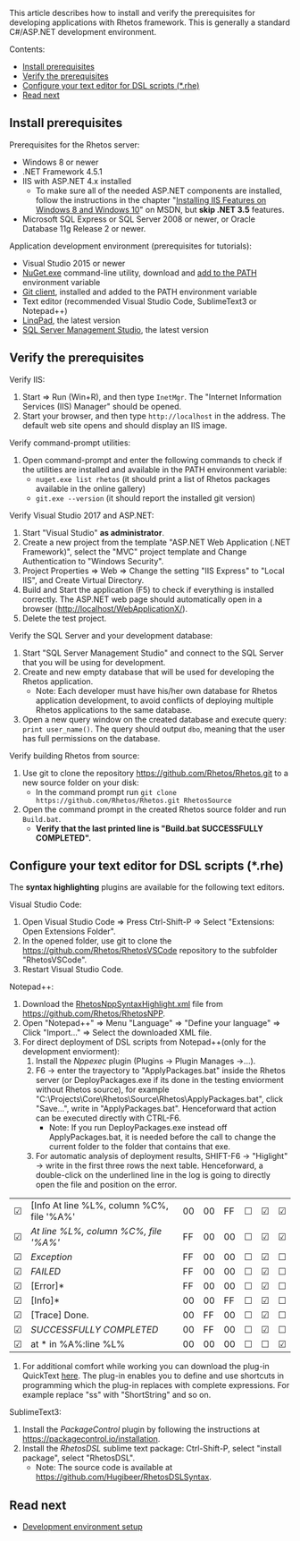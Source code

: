 This article describes how to install and verify the prerequisites for developing applications with Rhetos framework. This is generally a standard C#/ASP.NET development environment.

Contents:

- [Install prerequisites](#install-prerequisites)
- [Verify the prerequisites](#verify-the-prerequisites)
- [Configure your text editor for DSL scripts (*.rhe)](#configure-your-text-editor-for-dsl-scripts-rhe)
- [Read next](#read-next)

## Install prerequisites

Prerequisites for the Rhetos server:

* Windows 8 or newer
* .NET Framework 4.5.1
* IIS with ASP.NET 4.x installed
  * To make sure all of the needed ASP.NET components are installed, follow the instructions in the chapter "[Installing IIS Features on Windows 8 and Windows 10](https://docs.microsoft.com/en-us/previous-versions/dynamicsnav-2016/hh167503(v=nav.90)#installing-iis-features-on-windows-8-and-windows-10)" on MSDN, but **skip .NET 3.5** features.
* Microsoft SQL Express or SQL Server 2008 or newer, or Oracle Database 11g Release 2 or newer.

Application development environment (prerequisites for tutorials):

* Visual Studio 2015 or newer
* [NuGet.exe](https://www.nuget.org/downloads) command-line utility, download and [add to the PATH](https://www.howtogeek.com/118594/how-to-edit-your-system-path-for-easy-command-line-access/) environment variable
* [Git client](https://gitforwindows.org), installed and added to the PATH environment variable
* Text editor (recommended Visual Studio Code, SublimeText3 or Notepad++)
* [LinqPad](https://www.linqpad.net/Download.aspx), the latest version
* [SQL Server Management Studio](https://docs.microsoft.com/en-us/sql/ssms/download-sql-server-management-studio-ssms), the latest version

## Verify the prerequisites

Verify IIS:

1. Start => Run (Win+R), and then type `InetMgr`.
   The "Internet Information Services (IIS) Manager" should be opened.
2. Start your browser, and then type `http://localhost` in the address.
   The default web site opens and should display an IIS image.

Verify command-prompt utilities:

1. Open command-prompt and enter the following commands to check if the utilities are installed and available in the PATH environment variable:
    * `nuget.exe list rhetos` (it should print a list of Rhetos packages available in the online gallery)
    * `git.exe --version` (it should report the installed git version)

Verify Visual Studio 2017 and ASP.NET:

1. Start "Visual Studio" **as administrator**.
2. Create a new project from the template "ASP.NET Web Application (.NET Framework)", select the "MVC" project template and Change Authentication to "Windows Security".
3. Project Properties => Web => Change the setting "IIS Express" to "Local IIS", and Create Virtual Directory.
4. Build and Start the application (F5) to check if everything is installed correctly.
  The ASP.NET web page should automatically open in a browser (<http://localhost/WebApplicationX/>).
5. Delete the test project.

Verify the SQL Server and your development database:

1. Start "SQL Server Management Studio" and connect to the SQL Server that you will be using for development.
2. Create and new empty database that will be used for developing the Rhetos application.
    * Note: Each developer must have his/her own database for Rhetos application development, to avoid conflicts of deploying multiple Rhetos applications to the same database.
3. Open a new query window on the created database and execute query: `print user_name()`. The query should output `dbo`, meaning that the user has full permissions on the database.

Verify building Rhetos from source:

1. Use git to clone the repository <https://github.com/Rhetos/Rhetos.git> to a new source folder on your disk:
    * In the command prompt run `git clone https://github.com/Rhetos/Rhetos.git RhetosSource`
2. Open the command prompt in the created Rhetos source folder and run `Build.bat`.
    * **Verify that the last printed line is "Build.bat SUCCESSFULLY COMPLETED".**

## Configure your text editor for DSL scripts (*.rhe)

The **syntax highlighting** plugins are available for the following text editors.

Visual Studio Code:

1. Open Visual Studio Code => Press Ctrl-Shift-P => Select "Extensions: Open Extensions Folder".
2. In the opened folder, use git to clone the <https://github.com/Rhetos/RhetosVSCode> repository to the subfolder "RhetosVSCode".
3. Restart Visual Studio Code.

Notepad++:

1. Download the [RhetosNppSyntaxHighlight.xml](https://raw.githubusercontent.com/Rhetos/RhetosNPP/master/RhetosNppSyntaxHighlight.xml) file from <https://github.com/Rhetos/RhetosNPP>.
2. Open "Notepad++" => Menu "Language" => "Define your language" => Click "Import..." => Select the downloaded XML file.
3. For direct deployment of DSL scripts from Notepad++(only for the development enviorment):
   1. Install the *Nppexec* plugin (Plugins -> Plugin Manages ->...).
   2. F6 -> enter the trayectory to "ApplyPackages.bat" inside the Rhetos server (or DeployPackages.exe if its done in the testing enviorment without Rhetos source), for example 
      "C:\Projects\Core\Rhetos\Source\Rhetos\ApplyPackages.bat", click "Save...", write in "ApplyPackages.bat". Henceforward that action can be executed directly with CTRL-F6.
      * Note: If you run DeployPackages.exe instead off ApplyPackages.bat, it is needed before the call to change the current folder to the folder that contains that exe.
   3. For automatic analysis of deployment results, SHIFT-F6 -> "Higlight" -> write in the first three rows the next table. Henceforward, a double-click on the underlined line in the log is going to directly open the file and position on the error.

|   |   |   |   |   |  |  |  |
|--- | --- | --- | --- | --- | --- | --- | --- |
| ☑ |[Info At line %L%, column %C%, file '%A%' | 00 | 00 | FF | ☐ | ☑ | ☑ |
| ☑ |*At line %L%, column %C%, file '%A%'* | FF | 00 | 00 | ☐ | ☑ | ☑ |
| ☑ |*Exception* | FF | 00 | 00 | ☐ | ☑ | ☐ |
| ☑ | *FAILED* | FF | 00 | 00 | ☐ | ☑ | ☐ |
| ☑ | [Error]* | FF | 00 | 00 | ☐ | ☑ | ☐ |
| ☑ | [Info]* | 00 | 00 | FF | ☐ | ☑ | ☐ |
| ☑ | [Trace] Done. | 00 | FF | 00 | ☐ | ☑ | ☐ |
| ☑ |*SUCCESSFULLY COMPLETED* | 00 | FF | 00 | ☐ | ☑ | ☐ |
| ☑ | at * in %A%:line %L% | 00 | 00 | 00 | ☐ | ☐ | ☑ |

1. For additional comfort while working you can download the plug-in QuickText [here](https://sourceforge.net/projects/quicktext/?source=dlp). The plug-in enables you to define and use shortcuts in programming which the plug-in replaces with complete expressions. For example replace "ss" with "ShortString" and so on.

SublimeText3:

1. Install the *PackageControl* plugin by following the instructions at <https://packagecontrol.io/installation>.
2. Install the *RhetosDSL* sublime text package: Ctrl-Shift-P, select "install package", select "RhetosDSL".
    * Note: The source code is available at <https://github.com/Hugibeer/RhetosDSLSyntax>.

## Read next

* [Development environment setup](https://github.com/Rhetos/Rhetos/wiki/Development-environment-setup)

